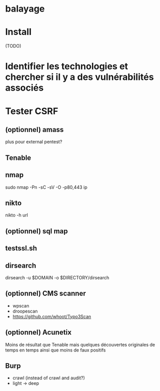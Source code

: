 # balayage

# Install
(TODO)

# Identifier les technologies et chercher si il y a des vulnérabilités associés

# Tester CSRF
## (optionnel) amass
plus pour external pentest?
## Tenable
## nmap
sudo nmap -Pn -sC -sV -O -p80,443 ip
## nikto
nikto -h url
## (optionnel) sql map
## testssl.sh
## dirsearch 
dirsearch -u $DOMAIN -o $DIRECTORY/dirsearch
## (optionnel) CMS scanner
- wpscan
- droopescan
- https://github.com/whoot/Typo3Scan
## (optionnel) Acunetix
Moins de résultat que Tenable mais quelques découvertes originales de temps en temps ainsi que moins de faux positifs
## Burp
- crawl (instead of crawl and audit?)
- light -> deep
